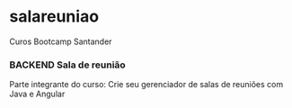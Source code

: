 # salareuniao
Curos Bootcamp Santander

### BACKEND Sala de reunião

Parte integrante do curso: Crie seu gerenciador de salas de reuniões com Java e Angular
